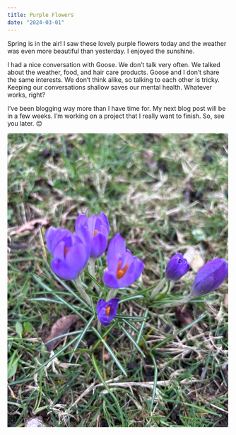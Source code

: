 ```yaml
---
title: Purple Flowers
date: "2024-03-01"
---
```


Spring is in the air! I saw these lovely purple flowers today and the weather was even more beautiful than yesterday. I enjoyed the sunshine.

I had a nice conversation with Goose. We don’t talk very often. We talked about the weather, food, and hair care products. Goose and I don’t share the same interests. We don’t think alike, so talking to each other is tricky. Keeping our conversations shallow saves our mental health. Whatever works, right?


I’ve been blogging way more than I have time for. My next blog post will be in a few weeks. I’m working on a project that I really want to finish. So, see you later. 😊

<img src="/static/img/PurpleFlowers.JPG" width="500">

